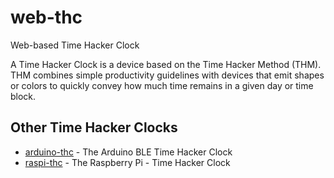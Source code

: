 # web-thc
Web-based Time Hacker Clock

A Time Hacker Clock is a device based on the Time Hacker Method (THM). THM combines simple productivity guidelines with devices that emit shapes or colors to quickly convey how much time remains in a given day or time block.

## Other Time Hacker Clocks

* [arduino-thc](https://github.com/pnxtech/arduino-thc) - The Arduino BLE Time Hacker Clock
* [raspi-thc](https://github.com/pnxtech/raspi-thc) - The Raspberry Pi - Time Hacker Clock

